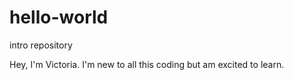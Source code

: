 # hello-world
intro repository

Hey, I'm Victoria. I'm new to all this coding but am excited to learn.
